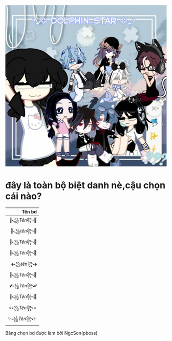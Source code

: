 ![testing](Images/Messenger_creation_1377172403569590.jpeg)
# đây là toàn bộ biệt danh nè,cậu chọn cái nào?
|  Tên bd   |
|----------:|
| 💖꧁_Tên_꧂💖 |       
| 🌸꧁_tên_꧂🌸 |
| 🧿꧁_Tên_꧂🧿 |
| 🎀꧁_Tên_꧂🎀 |
| ♠️꧁_tên_꧂♠ | 
| 🌷꧁_Tên_꧂🌷 |
| 💕꧁_Tên_꧂💕 |
| 🦋꧁_Tên_꧂🦋 |
| ⭐꧁_Tên_꧂⭐ |
| ✨꧁_Tên_꧂✨ |


Bảng chọn bd được làm bởi NgcSon(pboss)
